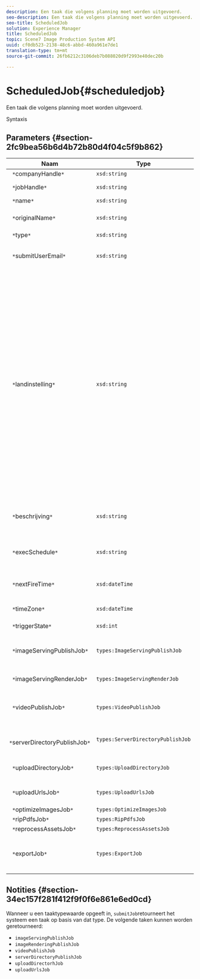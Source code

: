 ```yaml
---
description: Een taak die volgens planning moet worden uitgevoerd.
seo-description: Een taak die volgens planning moet worden uitgevoerd.
seo-title: ScheduledJob
solution: Experience Manager
title: ScheduledJob
topic: Scene7 Image Production System API
uuid: cf0db523-2138-48c6-abbd-460a961e7de1
translation-type: tm+mt
source-git-commit: 26fb6212c3106deb7b088020d9f2993e40dec20b

---
```



# ScheduledJob{#scheduledjob}

Een taak die volgens planning moet worden uitgevoerd.

Syntaxis

## Parameters {#section-2fc9bea56b6d4b72b80d4f04c5f9b862}

| Naam | Type | Beschrijving |
|---|---|---|
| ` *`companyHandle`*` | `xsd:string` | Bedrijfshandgreep. |
| ` *`jobHandle`*` | `xsd:string` | Geplande taakgreep. |
| ` *`name`*` | `xsd:string` | Taaknaam. |
| ` *`originalName`*` | `xsd:string` | Oorspronkelijke naam van de geplande taak. |
| ` *`type`*` | `xsd:string` | Taaktype. |
| ` *`submitUserEmail`*` | `xsd:string` | Het e-mailadres van de gebruiker die de taak heeft gepland. |
| ` *`landinstelling`*` | `xsd:string` | De landinstelling die moet worden gebruikt voor loggegevens van taken en e-maillokalisatie. Landinstellingen worden opgegeven als `<language_code>[- <country_code>]`, waarbij de taalcode een code van twee kleine letters is, zoals gespecificeerd in ISO-639, en de optionele landcode een code van twee letters in hoofdletters is, zoals gespecificeerd in ISO-3166. De landinstelling voor Engels (Verenigde Staten) zou bijvoorbeeld als volgt zijn: `en-US`. |
| ` *`beschrijving`*` | `xsd:string` | Een beschrijving van de taak zoals oorspronkelijk opgegeven in `submitJob`. |
| ` *`execSchedule`*` | `xsd:string` | Wanneer de taak volgens planning moet worden uitgevoerd. |
| ` *`nextFireTime`*` | `xsd:dateTime` | De datum, tijd en tijdzone waarop de taak wordt gestart. |
| ` *`timeZone`*` | `xsd:dateTime` | De tijdzone van de geplande taak. |
| ` *`triggerState`*` | `xsd:int` | Keuze van status voor taaktrigger. |
| ` *`imageServingPublishJob`*` | `types:ImageServingPublishJob` | Taakdetails voor een afbeelding die publicatietaak aanbiedt. |
| ` *`imageServingRenderJob`*` | `types:ImageServingRenderJob` | Taakdetails voor een renderingtaak voor afbeeldingen. |
| ` *`videoPublishJob`*` | `types:VideoPublishJob` | Taakdetails voor een video-publicatietaak. Zie [VideoPublishJob](https://marketing.adobe.com/resources/help/en_US/s7/ips_api/types/r_scheduled_job.html). |
| ` *`serverDirectoryPublishJob`*` | `types:ServerDirectoryPublishJob` | Taakgegevens voor de publicatietaak van een servermap. |
| ` *`uploadDirectoryJob`*` | `types:UploadDirectoryJob` | Taakgegevens voor een uploadmaptaak. |
| ` *`uploadUrlsJob`*` | `types:UploadUrlsJob` | Taakgegevens voor een upload-URL&#39;s-taak. |
| ` *`optimizeImagesJob`*` | `types:OptimizeImagesJob` |  |
| ` *`ripPdfsJob`*` | `types:RipPdfsJob` |  |
| ` *`reprocessAssetsJob`*` | `types:ReprocessAssetsJob` |  |
| ` *`exportJob`*` | `types:ExportJob` | Toestaan dat eerder geüploade bestanden zijn geëxporteerd. Zie Taak [exporteren](https://marketing.adobe.com/resources/help/en_US/s7/ips_api/types/r_scheduled_job.html). |

## Notities {#section-34ec157f281f412f9f0f6e861e6ed0cd}

Wanneer u een taaktypewaarde opgeeft in, `submitJob`retourneert het systeem een taak op basis van dat type. De volgende taken kunnen worden geretourneerd:

* `imageServingPublishJob`
* `imageRenderingPublishJob`
* `videoPublishJob`
* `serverDirectoryPublishJob`
* `uploadDirectorhJob`
* `uploadUrlsJob`

